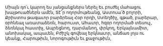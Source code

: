 
Միայն դո՛ւ կարող ես յանցանքներս ներել
Եւ բուժել մահացու խայթուածներն ամէն,
Տէ՜ր ողորմութեանց, Աստուա՛ծ բոլորի,
Քրիստոս թագաւոր բարձրեալ Հօր որդի,
Ստեղծիչ, գթած, բարերար, օրհնեալ առատաձեռն,
հարուստ,
Ահաւոր, հզօր ողորմած տեսուչ, ձեռնկալ հաստիչ,
Ապրեցնող, դարմանող, փրկող,
Երկայնամիտ, անոխակալ, ապաւեն,
Բժիշկ գովեալ երկնաւոր, անճառ լոյս ու կեանք,
Հարութիւն, նորոգութիւն եւ քաջութիւն,
